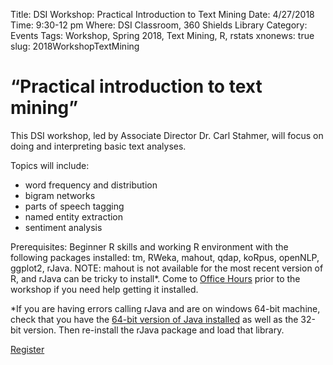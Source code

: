 Title: DSI Workshop: Practical Introduction to Text Mining
Date: 4/27/2018
Time: 9:30-12 pm
Where: DSI Classroom, 360 Shields Library
Category: Events
Tags: Workshop, Spring 2018, Text Mining, R, rstats
xnonews: true
slug: 2018WorkshopTextMining

#  “Practical introduction to text mining”
This DSI workshop, led by Associate Director Dr. Carl Stahmer, will focus on doing and interpreting basic text analyses. 

Topics will include:
* word frequency and distribution
* bigram networks
* parts of speech tagging
* named entity extraction
* sentiment analysis

Prerequisites: Beginner R skills and working R environment with the following packages installed: tm, RWeka, mahout, qdap, koRpus, openNLP, ggplot2, rJava. NOTE: mahout is not available for the most recent version of R, and rJava can be tricky to install*. Come to [Office Hours](http://dsi.ucdavis.edu/office_hours.html) prior to the workshop if you need help getting it installed.

*If you are having errors calling rJava and are on windows 64-bit machine, check that you have the [64-bit version of Java installed](https://www.java.com/en/download/manual.jsp) as well as the 32-bit version. Then re-install the rJava package and load that library.

[Register](https://forms.library.ucdavis.edu/classes/descriptions.php)